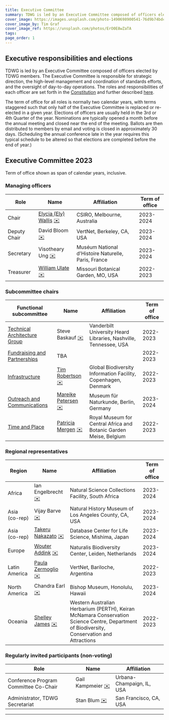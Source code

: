 ```yaml
---
title: Executive Committee
summary: TDWG is led by an Executive Committee composed of officers elected by TDWG members. The Executive Committee is responsible for strategic direction, the high-level management and coordination of standards efforts, and the oversight of day-to-day operations. This page shows the currently elected members of the Executive Committee, see the bottom of the page for previous compositions.
cover_image: https://images.unsplash.com/photo-1490698900541-76d9b74bdcac
cover_image_by: Tim Graf
cover_image_ref: https://unsplash.com/photos/ErO0E8wZaTA
tags: 
page_order: 1
---
```


## Executive responsibilities and elections

TDWG is led by an Executive Committee composed of officers elected by TDWG members. The Executive Committee is responsible for strategic direction, the high-level management and coordination of standards efforts, and the oversight of day-to-day operations. The roles and responsibilities of each officer are set forth in the [Constitution](../constitution/) and further described [here](./responsibilities/).

The term of office for all roles is normally two calendar years, with terms staggered such that only half of the Executive Committee is replaced or re-elected in a given year. Elections of officers are usually held in the 3rd or 4th Quarter of the year. Nominations are typically opened a month before the annual meeting and closed near the end of the meeting. Ballots are then distributed to members by email and voting is closed in approximately 30 days. (Scheduling the annual conference late in the year requires this typical schedule to be altered so that elections are completed before the end of year.) 

## Executive Committee 2023

Term of office shown as span of calendar years, inclusive.

### Managing officers

Role | Name | Affiliation | Term of office
--- | --- | --- | ---
Chair | [Elycia (Ely) Wallis](./backgrounds/#deputy%20chair_1) [✉️](mailto:ely.wallis@csiro.au) | CSIRO, Melbourne, Australia | 2023-2024
Deputy Chair | David Bloom  [✉️](mailto:david.bloom@vertnet.org) | VertNet, Berkeley, CA, USA | 2023-2024
Secretary | Visotheary Ung [✉️](mailto:secretary@tdwg.org) | Muséum National d'Histoire Naturelle, Paris, France | 2023-2024
Treasurer | [William Ulate](./backgrounds/#treasurer_1) [✉️](mailto:treasurer@tdwg.org) | Missouri Botanical Garden, MO, USA | 2022-2023

### Subcommittee chairs

Functional subcommittee | Name | Affiliation | Term of office
--- | --- | --- | ---
[Technical Architecture Group](../committees/tag/) | Steve Baskauf [✉️](mailto:) | Vanderbilt University Heard Libraries, Nashville, Tennessee, USA  | 2022-2023
[Fundraising and Partnerships](../committees/fundraising/) | TBA |  | 2022-2023
[Infrastructure](../committees/infrastructure/) | [Tim Robertson](./backgrounds/#infrastructure_1) [✉️](mailto:trobertson@gbif.org) | Global Biodiversity Information Facility, Copenhagen, Denmark | 2022-2023
[Outreach and Communications](../committees/outreach/) | [Mareike Petersen](./backgrounds/#communications%20and%20outreach_1) [✉️](mailto:Mareike.Petersen@mfn.berlin) | Museum für Naturkunde, Berlin, Germany | 2023-2024
[Time and Place](../committees/tardis/) | [Patricia Mergen](./backgrounds/#time%20and%20place_1) [✉️](mailto:mergen.patricia@gmail.com) | Royal Museum for Central Africa and Botanic Garden Meise, Belgium | 2022-2023

### Regional representatives

Region | Name | Affiliation | Term of office
--- | --- | --- | ---
Africa | Ian Engelbrecht [✉️](mailto:ianicus.za@gmail.com) | Natural Science Collections Facility, South Africa | 2023-2024
Asia (co-rep) | Vijay Barve [✉️](mailto:vijay.barve@gmail.com) | Natural History Museum of Los Angeles County, CA, USA | 2023-2024
Asia (co-rep) | [Takeru Nakazato](./backgrounds/#asia%20representative_1) [✉️](mailto:nakazato@dbcls.rois.ac.jp) | Database Center for Life Science, Mishima, Japan | 2023-2024
Europe | [Wouter Addink](./backgrounds/#europe%20representative_1) [✉️](mailto:wouter.addink@naturalis.nl) | Naturalis Biodiversity Center, Leiden, Netherlands | 2023-2024
Latin America | [Paula Zermoglio](./backgrounds/#latin%20america%20representative_1) [✉️](mailto:pzermoglio@gmail.com) | VertNet, Bariloche, Argentina | 2022-2023
North America | Chandra Earl [✉️](mailto:chandra.earl@bishopmuseum.org) | Bishop Museum, Honolulu, Hawaii | 2023-2024
Oceania | [Shelley James](./backgrounds/#oceania%20representative_1) [✉️](mailto:shelley.james@dbca.wa.gov.au) | Western Australian Herbarium (PERTH), Keiran McNamara Conservation Science Centre, Department of Biodiversity, Conservation and Attractions | 2022-2023


### Regularly invited participants (non-voting)

Role | Name | Affiliation
--- | --- | ---
Conference Program Committee Co-Chair | Gail Kampmeier [✉️](mailto:gkamp@illinois.edu) | Urbana-Champaign, IL, USA
Administrator, TDWG Secretariat | Stan Blum [✉️](mailto:secretariat@tdwg.org) | San Francisco, CA, USA

--- 
